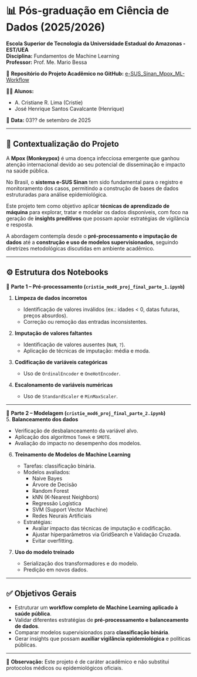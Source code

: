 # 📊 Pós-graduação em Ciência de Dados (2025/2026)  

**Escola Superior de Tecnologia da Universidade Estadual do Amazonas - EST/UEA**  
**Disciplina:** Fundamentos de Machine Learning  
**Professor:** Prof. Me. Mario Bessa  

📂 **Repositório do Projeto Acadêmico no GitHub:** [e-SUS_Sinan_Mpox_ML-Workflow](https://github.com/Cristie-Lima/e-SUS_Sinan_Mpox_ML-Workflow)  

👩‍🎓 **Alunos:**  
- A. Cristiane R. Lima (Cristie)  
- José Henrique Santos Cavalcante (Henrique)  

📅 **Data:** 03?? de setembro de 2025  

---

## 📌 Contextualização do Projeto

A **Mpox (Monkeypox)** é uma doença infecciosa emergente que ganhou atenção internacional devido ao seu potencial de disseminação e impacto na saúde pública.  

No Brasil, o **sistema e-SUS Sinan** tem sido fundamental para o registro e monitoramento dos casos, permitindo a construção de bases de dados estruturadas para análise epidemiológica.  

Este projeto tem como objetivo aplicar **técnicas de aprendizado de máquina** para explorar, tratar e modelar os dados disponíveis, com foco na geração de **insights preditivos** que possam apoiar estratégias de vigilância e resposta.  

A abordagem contempla desde o **pré-processamento e imputação de dados** até a **construção e uso de modelos supervisionados**, seguindo diretrizes metodológicas discutidas em ambiente acadêmico.

---

## ⚙️ Estrutura dos Notebooks

🔹 **Parte 1 – Pré-processamento (`cristie_mod6_proj_final_parte_1.ipynb`)**  
1. **Limpeza de dados incorretos**  
   - Identificação de valores inválidos (ex.: idades < 0, datas futuras, preços absurdos).  
   - Correção ou remoção das entradas inconsistentes.  

2. **Imputação de valores faltantes**  
   - Identificação de valores ausentes (`NaN`, `?`).  
   - Aplicação de técnicas de imputação: média e moda.  

3. **Codificação de variáveis categóricas**  
   - Uso de `OrdinalEncoder` e `OneHotEncoder`.  

4. **Escalonamento de variáveis numéricas**  
   - Uso de `StandardScaler` e `MinMaxScaler`.  

---

🔹 **Parte 2 – Modelagem (`cristie_mod6_proj_final_parte_2.ipynb`)**  
5. **Balanceamento dos dados**  
   - Verificação de desbalanceamento da variável alvo.  
   - Aplicação dos algoritmos `Tomek` e `SMOTE`.  
   - Avaliação do impacto no desempenho dos modelos.  

6. **Treinamento de Modelos de Machine Learning**  
   - Tarefas: classificação binária.  
   - Modelos avaliados:  
     - Naive Bayes  
     - Árvore de Decisão  
     - Random Forest  
     - kNN (K-Nearest Neighbors)  
     - Regressão Logística  
     - SVM (Support Vector Machine)  
     - Redes Neurais Artificiais  
   - Estratégias:  
     - Avaliar impacto das técnicas de imputação e codificação.  
     - Ajustar hiperparâmetros via GridSearch e Validação Cruzada.  
     - Evitar overfitting.  

7. **Uso do modelo treinado**  
   - Serialização dos transformadores e do modelo.  
   - Predição em novos dados.  

---

## ✅ Objetivos Gerais
- Estruturar um **workflow completo de Machine Learning aplicado à saúde pública**.  
- Validar diferentes estratégias de **pré-processamento e balanceamento de dados**.  
- Comparar modelos supervisionados para **classificação binária**.  
- Gerar insights que possam **auxiliar vigilância epidemiológica** e políticas públicas.  

---

📌 **Observação:** Este projeto é de caráter acadêmico e não substitui protocolos médicos ou epidemiológicos oficiais.  

